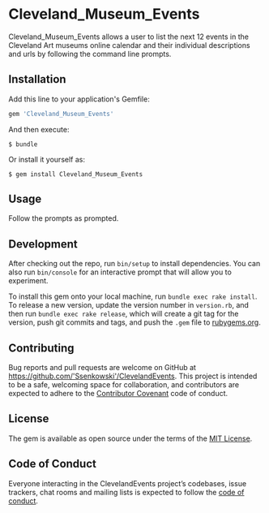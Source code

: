# Cleveland_Museum_Events

Cleveland_Museum_Events allows a user to list the next 12 events in the Cleveland Art museums online calendar and their individual descriptions and urls by following the command line prompts.

## Installation

Add this line to your application's Gemfile:

```ruby
gem 'Cleveland_Museum_Events'
```

And then execute:

    $ bundle

Or install it yourself as:

    $ gem install Cleveland_Museum_Events

## Usage

Follow the prompts as prompted.

## Development

After checking out the repo, run `bin/setup` to install dependencies. You can also run `bin/console` for an interactive prompt that will allow you to experiment.

To install this gem onto your local machine, run `bundle exec rake install`. To release a new version, update the version number in `version.rb`, and then run `bundle exec rake release`, which will create a git tag for the version, push git commits and tags, and push the `.gem` file to [rubygems.org](https://rubygems.org).

## Contributing

Bug reports and pull requests are welcome on GitHub at https://github.com/'Ssenkowski'/ClevelandEvents. This project is intended to be a safe, welcoming space for collaboration, and contributors are expected to adhere to the [Contributor Covenant](http://contributor-covenant.org) code of conduct.

## License

The gem is available as open source under the terms of the [MIT License](https://opensource.org/licenses/MIT).

## Code of Conduct

Everyone interacting in the ClevelandEvents project’s codebases, issue trackers, chat rooms and mailing lists is expected to follow the [code of conduct](https://github.com/'Ssenkowski'/ClevelandEvents/blob/master/CODE_OF_CONDUCT.md).
